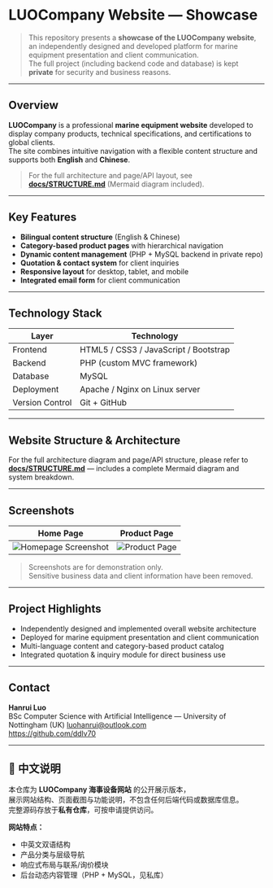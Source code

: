 # LUOCompany Website — Showcase

> This repository presents a **showcase of the LUOCompany website**,  
> an independently designed and developed platform for marine equipment presentation and client communication.  
> The full project (including backend code and database) is kept **private** for security and business reasons.

---

## Overview

**LUOCompany** is a professional **marine equipment website** developed to display company products,
technical specifications, and certifications to global clients.  
The site combines intuitive navigation with a flexible content structure and supports both **English** and **Chinese**.

> For the full architecture and page/API layout, see **[docs/STRUCTURE.md](docs/STRUCTURE.md)** (Mermaid diagram included).

---

## Key Features

- **Bilingual content structure** (English & Chinese)  
- **Category-based product pages** with hierarchical navigation  
- **Dynamic content management** (PHP + MySQL backend in private repo)  
- **Quotation & contact system** for client inquiries  
- **Responsive layout** for desktop, tablet, and mobile  
- **Integrated email form** for client communication

---

## Technology Stack

| Layer | Technology |
|------|------------|
| Frontend | HTML5 / CSS3 / JavaScript / Bootstrap |
| Backend | PHP (custom MVC framework) |
| Database | MySQL |
| Deployment | Apache / Nginx on Linux server |
| Version Control | Git + GitHub |

---

## Website Structure & Architecture

For the full architecture diagram and page/API structure, please refer to  
**[docs/STRUCTURE.md](docs/STRUCTURE.md)** — includes a complete Mermaid diagram and system breakdown.




---

## Screenshots

| Home Page | Product Page |
|-----------|--------------|
| ![Homepage Screenshot](docs/homepage-screenshot.png) | ![Product Page](docs/product-page.png) |

> Screenshots are for demonstration only.  
> Sensitive business data and client information have been removed.

---

## Project Highlights

- Independently designed and implemented overall website architecture  
- Deployed for marine equipment presentation and client communication  
- Multi-language content and category-based product catalog  
- Integrated quotation & inquiry module for direct business use

---

## Contact

**Hanrui Luo**  
BSc Computer Science with Artificial Intelligence — University of Nottingham (UK)   luohanrui@outlook.com  
https://github.com/ddlv70

---

## 📘 中文说明

本仓库为 **LUOCompany 海事设备网站** 的公开展示版本，  
展示网站结构、页面截图与功能说明，不包含任何后端代码或数据库信息。  
完整源码存放于**私有仓库**，可按申请提供访问。

**网站特点：**
- 中英文双语结构  
- 产品分类与层级导航  
- 响应式布局与联系/询价模块  
- 后台动态内容管理（PHP + MySQL，见私库）